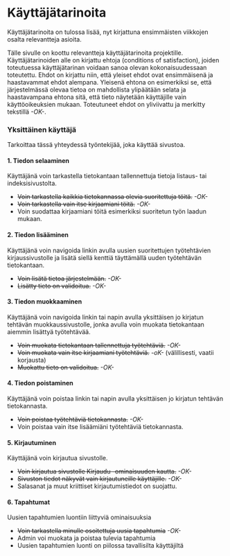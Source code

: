 # Käyttäjätarinoita

Käyttäjätarinoita on tulossa lisää, nyt kirjattuna ensimmäisten viikkojen osalta relevantteja asioita.

Tälle sivulle on koottu relevantteja käyttäjätarinoita projektille. Käyttäjätarinoiden alle on kirjattu ehtoja (conditions of satisfaction), joiden toteutuessa käyttäjätarinan voidaan sanoa olevan kokonaisuudessaan toteutettu. Ehdot on kirjattu niin, että yleiset ehdot ovat ensimmäisenä ja haastavammat ehdot alempana. Yleisenä ehtona on esimerkiksi se, että järjestelmässä olevaa tietoa on mahdollista ylipäätään selata ja haastavampana ehtona sitä, että tieto näytetään käyttäjille vain käyttöoikeuksien mukaan. Toteutuneet ehdot on yliviivattu ja merkitty tekstillä *-OK-*.

### Yksittäinen käyttäjä
Tarkoittaa tässä yhteydessä työntekijää, joka käyttää sivustoa.

#### 1. Tiedon selaaminen
Käyttäjänä voin tarkastella tietokantaan tallennettuja tietoja listaus- tai indeksisivustolta.
+ ~~Voin tarkastella kaikkia tietokannassa olevia suoritettuja töitä.~~ *-OK-*
+ ~~Voin tarkastella vain itse kirjaamiani töitä.~~ *-OK-*
+ Voin suodattaa kirjaamiani töitä esimerkiksi suoritetun työn laadun mukaan.

#### 2. Tiedon lisääminen
Käyttäjänä voin navigoida linkin avulla uusien suoritettujen työtehtävien kirjaussivustolle ja lisätä siellä kenttiä täyttämällä uuden työtehtävän tietokantaan.
+ ~~Voin lisätä tietoa järjestelmään.~~ *-OK-*
+ ~~Lisätty tieto on validoitua.~~ *-OK-*

#### 3. Tiedon muokkaaminen
Käyttäjänä voin navigoida linkin tai napin avulla yksittäisen jo kirjatun tehtävän muokkaussivustolle, jonka avulla voin muokata tietokantaan aiemmin lisättyä työtehtävää.
+ ~~Voin muokata tietokantaan tallennettuja työtehtäviä.~~ *-OK-*
+ ~~Voin muokata vain itse kirjaamiani työtehtäviä.~~ *-oK-* (välillisesti, vaatii korjausta)
+ ~~Muokattu tieto on validoitua.~~ *-OK-*

#### 4. Tiedon poistaminen
Käyttäjänä voin poistaa linkin tai napin avulla yksittäisen jo kirjatun tehtävän tietokannasta.
+ ~~Voin poistaa työtehtäviä tietokannasta.~~ *-OK-*
+ Voin poistaa vain itse lisäämiäni työtehtäviä tietokannasta.

#### 5. Kirjautuminen
Käyttäjänä voin kirjautua sivustolle.
+ ~~Voin kirjautua sivustolle Kirjaudu -ominaisuuden kautta.~~ *-OK-*
+ ~~Sivuston tiedot näkyvät vain kirjautuneille käyttäjille.~~ *-OK-*
+ Salasanat ja muut kriittiset kirjautumistiedot on suojattu.

#### 6. Tapahtumat
Uusien tapahtumien luontiin liittyviä ominaisuuksia
+ ~~Voin tarkastella minulle osoitettuja uusia tapahtumia~~ *-OK-*
+ Admin voi muokata ja poistaa tulevia tapahtumia
+ Uusien tapahtumien luonti on piilossa tavallisilta käyttäjiltä
